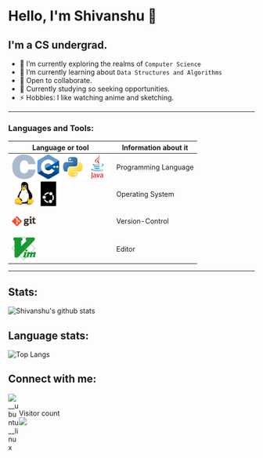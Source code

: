 # Hello, I'm Shivanshu 👋

## I'm a CS undergrad.

- 🔭 I’m currently exploring the realms of `Computer Science`
- 🌱 I’m currently learning about `Data Structures and Algorithms`
- 👯 Open to collaborate.
- 💼  Currently studying so seeking opportunities.
- ⚡ Hobbies: I like watching anime and sketching.

---

### Languages and Tools:

Language or tool | Information about it
---|---
<img align="left" alt="C" width="50px" height="50px" src="https://github.com/devicons/devicon/blob/master/icons/c/c-original.svg"> <img align="left" alt="C++" width="50px" height="50px" src="https://github.com/devicons/devicon/blob/master/icons/cplusplus/cplusplus-original.svg"> <img align="left" alt="python" width="50px" height="50px" src="https://github.com/devicons/devicon/blob/master/icons/python/python-original.svg"> <img align="left" alt="python" width="50px" height="50px" src="https://github.com/devicons/devicon/blob/master/icons/java/java-original-wordmark.svg"> | Programming Language
<img align="left" alt="linux" width="50px" height="50px" src="https://github.com/devicons/devicon/blob/master/icons/linux/linux-original.svg"> <img align="left" alt="ubuntu" width="50px" height="50px" src="https://github.com/devicons/devicon/blob/master/icons/ubuntu/ubuntu-plain.svg"> | Operating System
<img align="left" alt="git" width="50px" height="50px" src="https://github.com/devicons/devicon/blob/master/icons/git/git-original-wordmark.svg"> | Version-Control
<img alt="vim" width="50px" height="50px" src="https://github.com/devicons/devicon/blob/master/icons/vim/vim-plain.svg"> | Editor

---

## Stats:

![Shivanshu's github stats](https://github-readme-stats.vercel.app/api?username=shivanshu-semwal&show_icons=true&theme=radical)

## Language stats:

![Top Langs](https://github-readme-stats.vercel.app/api/top-langs/?username=shivanshu-semwal)

## Connect with me:

[<img align="left" alt="__ubuntu__linux" width="22px" src="https://cdn.jsdelivr.net/npm/simple-icons@v3/icons/instagram.svg" />](https://www.instagram.com/__ubuntu__linux)
<br/>



<p align="left"> 
  Visitor count <br />
  <img src="https://profile-counter.glitch.me/anukulsaini/count.svg" />
</p>
